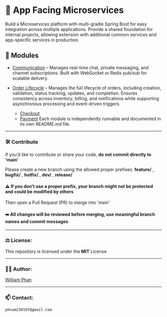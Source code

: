 # 🔧 App Facing Microservices

Build a Microservices platform with multi-gradle Spring Boot for easy integration across multiple applications. Provide a shared foundation for internal projects, allowing extension with additional common services and app-specific services in production.

## 📁 Modules

- [Communication](./communication) – Manages real-time chat, private messaging, and channel subscriptions. Built with WebSocket or Redis pub/sub for scalable delivery.

- [Order Lifecycle](./order-lifecycle) – Manages the full lifecycle of orders, including creation, validation, status tracking, updates, and completion. Ensures consistency across inventory, billing, and notifications while supporting asynchronous processing and event-driven triggers.
  + [Checkout](./checkout) 
  + [Payment](./payment)
Each module is independently runnable and documented in its own README.md file.

---

### 🛠 Contribute

If you’d like to contribute or share your code, **do not commit directly to 'main'**

Please create a new branch using the allowed proper prefixes: **feature/** , **bugfix/** , **hotfix/** , **dev/** , **release/**

#### ⚠️ If you don’t use a proper prefix, your branch might not be protected and could be modified by others

Then open a Pull Request (PR) to merge into 'main'

#### ➡️ All changes will be reviewed before merging, use meaningful branch names and commit messages

---

### ⚖️ License:
This repository is licensed under the **MIT** License

---

### 🧑‍💻 Author:
[William Phan](https://github.com/wliamp)

---

### 📫 Contact:
`phnam230197@gmail.com`

